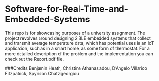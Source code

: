 # Software-for-Real-Time-and-Embedded-Systems
This repo is for showcasing purposes of a university assignment.
The project revolves around designing 2 BLE embedded systems that collect and transmit average temperature data, which has potential uses in an IoT application, such as in a smart home, as some form of
thermostat. For a more detailed description of the problem and the implementation you can check out the Report.pdf file.


###Credits
Benjamin Heath, Christina Athanasiadou, D’Angelo Villarico Fitzpatrick, Spyridon Chatzigeorgiou
